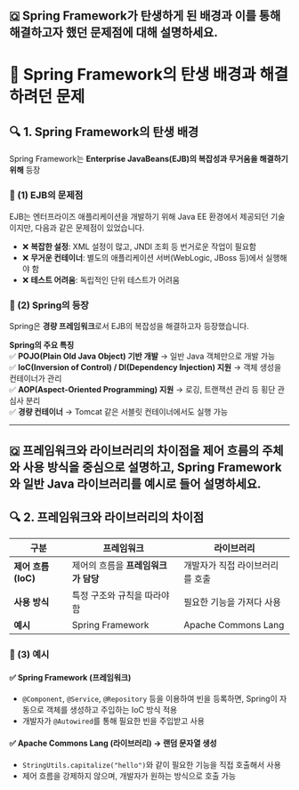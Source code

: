 ## 🇶 Spring Framework가 탄생하게 된 배경과 이를 통해 해결하고자 했던 문제점에 대해 설명하세요.
# 🌱 Spring Framework의 탄생 배경과 해결하려던 문제  

## 🔍 1. Spring Framework의 탄생 배경  
Spring Framework는 **Enterprise JavaBeans(EJB)의 복잡성과 무거움을 해결하기 위해** 등장 

### 📌 (1) EJB의 문제점  
EJB는 엔터프라이즈 애플리케이션을 개발하기 위해 Java EE 환경에서 제공되던 기술이지만, 다음과 같은 문제점이 있었습니다.  
- ❌ **복잡한 설정**: XML 설정이 많고, JNDI 조회 등 번거로운 작업이 필요함  
- ❌ **무거운 컨테이너**: 별도의 애플리케이션 서버(WebLogic, JBoss 등)에서 실행해야 함  
- ❌ **테스트 어려움**: 독립적인 단위 테스트가 어려움  

### 🚀 (2) Spring의 등장  
Spring은 **경량 프레임워크**로서 EJB의 복잡성을 해결하고자 등장했습니다.  

**Spring의 주요 특징**  
✅ **POJO(Plain Old Java Object) 기반 개발** → 일반 Java 객체만으로 개발 가능  
✅ **IoC(Inversion of Control) / DI(Dependency Injection) 지원** → 객체 생성을 컨테이너가 관리  
✅ **AOP(Aspect-Oriented Programming) 지원** → 로깅, 트랜잭션 관리 등 횡단 관심사 분리  
✅ **경량 컨테이너** → Tomcat 같은 서블릿 컨테이너에서도 실행 가능  

---


## 🇶 프레임워크와 라이브러리의 차이점을 제어 흐름의 주체와 사용 방식을 중심으로 설명하고, Spring Framework와 일반 Java 라이브러리를 예시로 들어 설명하세요.


## 🔍 2. 프레임워크와 라이브러리의 차이점  

| 구분 | 프레임워크 | 라이브러리 |
|------|------------|------------|
| **제어 흐름 (IoC)** | 제어의 흐름을 **프레임워크가 담당** | 개발자가 직접 라이브러리를 호출 |
| **사용 방식** | 특정 구조와 규칙을 따라야 함 | 필요한 기능을 가져다 사용 |
| **예시** | Spring Framework | Apache Commons Lang |

### 🎯 (3) 예시  
#### ✅ Spring Framework (프레임워크)  
- `@Component`, `@Service`, `@Repository` 등을 이용하여 빈을 등록하면, Spring이 자동으로 객체를 생성하고 주입하는 IoC 방식 적용
- 개발자가 `@Autowired`를 통해 필요한 빈을 주입받고 사용

#### ✅ Apache Commons Lang (라이브러리) -> 랜덤 문자열 생성
- `StringUtils.capitalize("hello")`와 같이 필요한 기능을 직접 호출해서 사용
- 제어 흐름을 강제하지 않으며, 개발자가 원하는 방식으로 호출 가능

